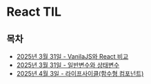 # React TIL

## 목차

-   [2025년 3월 31일 - VanilaJS와 React 비교](basic.md)
-   [2025년 3월 31일 - 일반변수와 상태변수](useState.md)
-   [2025년 4월 3일 - 라이프사이클(함수형 컴포넌트)](useEffect.md)
